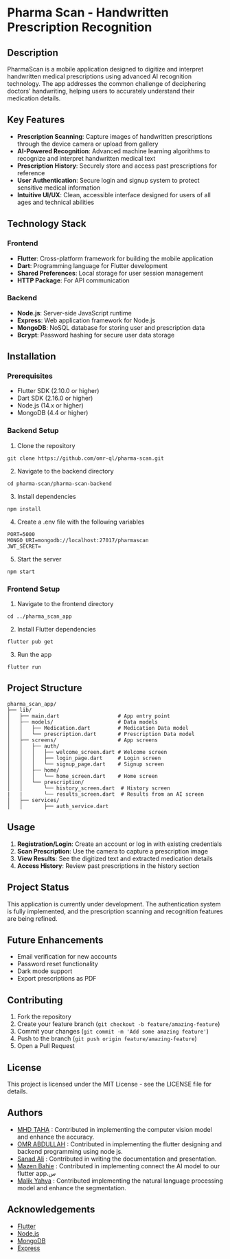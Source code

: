# Pharma Scan - Handwritten Prescription Recognition

## Description

PharmaScan is a mobile application designed to digitize and interpret handwritten medical prescriptions using advanced AI recognition technology. The app addresses the common challenge of deciphering doctors' handwriting, helping users to accurately understand their medication details.

## Key Features

- **Prescription Scanning**: Capture images of handwritten prescriptions through the device camera or upload from gallery
- **AI-Powered Recognition**: Advanced machine learning algorithms to recognize and interpret handwritten medical text
- **Prescription History**: Securely store and access past prescriptions for reference
- **User Authentication**: Secure login and signup system to protect sensitive medical information
- **Intuitive UI/UX**: Clean, accessible interface designed for users of all ages and technical abilities

## Technology Stack

### Frontend

- **Flutter**: Cross-platform framework for building the mobile application
- **Dart**: Programming language for Flutter development
- **Shared Preferences**: Local storage for user session management
- **HTTP Package**: For API communication


### Backend

- **Node.js**: Server-side JavaScript runtime
- **Express**: Web application framework for Node.js
- **MongoDB**: NoSQL database for storing user and prescription data
- **Bcrypt**: Password hashing for secure user data storage

## Installation

### Prerequisites

- Flutter SDK (2.10.0 or higher)
- Dart SDK (2.16.0 or higher)
- Node.js (14.x or higher)
- MongoDB (4.4 or higher)


### Backend Setup

1. Clone the repository

```
git clone https://github.com/omr-ql/pharma-scan.git
```

2. Navigate to the backend directory

```
cd pharma-scan/pharma-scan-backend
```

3. Install dependencies

```
npm install
```

4. Create a .env file with the following variables

```
PORT=5000
MONGO_URI=mongodb://localhost:27017/pharmascan
JWT_SECRET=
```

5. Start the server

```
npm start
```

### Frontend Setup

1. Navigate to the frontend directory

```
cd ../pharma_scan_app
```

2. Install Flutter dependencies

```
flutter pub get
```

3. Run the app

```
flutter run
```


## Project Structure

```
pharma_scan_app/
├── lib/
│   ├── main.dart                   # App entry point
│   ├── models/                     # Data models
│   │   ├── Medication.dart         # Medication Data model
│   │   └── prescription.dart       # Prescription Data model   
│   ├── screens/                    # App screens
│   │   ├── auth/
│   │   │   ├── welcome_screen.dart # Welcome screen
│   │   │   ├── login_page.dart     # Login screen
│   │   │   └── signup_page.dart    # Signup screen
│   │   ├── home/
│   │   │   └── home_screen.dart    # Home screen
│   │   └── prescription/
│   │       └── history_screen.dart  # History screen
|   |       └── results_screen.dart  # Results from an AI screen
│   ├── services/        
│   │       ├── auth_service.dart 
```
## Usage

1. **Registration/Login**: Create an account or log in with existing credentials
2. **Scan Prescription**: Use the camera to capture a prescription image
3. **View Results**: See the digitized text and extracted medication details
4. **Access History**: Review past prescriptions in the history section

## Project Status

This application is currently under development. The authentication system is fully implemented, and the prescription scanning and recognition features are being refined.

## Future Enhancements

- Email verification for new accounts
- Password reset functionality
- Dark mode support
- Export prescriptions as PDF


## Contributing

1. Fork the repository
2. Create your feature branch (`git checkout -b feature/amazing-feature`)
3. Commit your changes (`git commit -m 'Add some amazing feature'`)
4. Push to the branch (`git push origin feature/amazing-feature`)
5. Open a Pull Request

## License

This project is licensed under the MIT License - see the LICENSE file for details.

## Authors 
 - [MHD TAHA](https://github.com/motaha123/) : Contributed in implementing the computer vision model and enhance the accuracy.
 - [OMR ABDULLAH](https://github.com/omr-ql/) : Contributed in implementing the flutter designing and backend programming using node js.  
 - [Sanad Ali]() : Contributed in writing the documentation and presentation. 
 - [Mazen Bahie](https://github.com/MazenBahie) : Contributed in implementing connect the AI model to our flutter app.س 
 - [Malik Yahya]() : Contributed implementing the natural language processing model and enhance the segmentation.

## Acknowledgements

- [Flutter](https://flutter.dev/)
- [Node.js](https://nodejs.org/)
- [MongoDB](https://www.mongodb.com/)
- [Express](https://expressjs.com/)